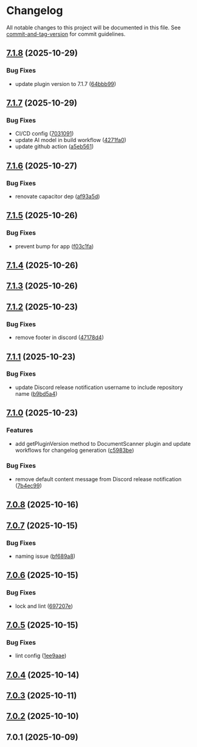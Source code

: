 # Changelog

All notable changes to this project will be documented in this file. See [commit-and-tag-version](https://github.com/absolute-version/commit-and-tag-version) for commit guidelines.

## [7.1.8](https://github.com/Cap-go/capacitor-document-scanner/compare/7.1.7...7.1.8) (2025-10-29)


### Bug Fixes

* update plugin version to 7.1.7 ([64bbb99](https://github.com/Cap-go/capacitor-document-scanner/commit/64bbb990b1142826a36382ee9ef335341784ba36))

## [7.1.7](https://github.com/Cap-go/capacitor-document-scanner/compare/7.1.6...7.1.7) (2025-10-29)


### Bug Fixes

* CI/CD config ([7031091](https://github.com/Cap-go/capacitor-document-scanner/commit/70310912641972103bff477c78463fc5a6e03507))
* update AI model in build workflow ([4271fa0](https://github.com/Cap-go/capacitor-document-scanner/commit/4271fa01a90c2c351ac8cc4cff063a8ea10ae3ac))
* update github action ([a5eb561](https://github.com/Cap-go/capacitor-document-scanner/commit/a5eb56145020dc27aa8f93da381449e9cb99800e))

## [7.1.6](https://github.com/Cap-go/capacitor-document-scanner/compare/7.1.5...7.1.6) (2025-10-27)


### Bug Fixes

* renovate capacitor dep ([af93a5d](https://github.com/Cap-go/capacitor-document-scanner/commit/af93a5de5e66db791a4d0d9bf13361217e12422d))

## [7.1.5](https://github.com/Cap-go/capacitor-document-scanner/compare/7.1.4...7.1.5) (2025-10-26)


### Bug Fixes

* prevent bump for app ([f03c1fa](https://github.com/Cap-go/capacitor-document-scanner/commit/f03c1fad5d1bfcaba8809cc89c24a3da810ace56))

## [7.1.4](https://github.com/Cap-go/capacitor-document-scanner/compare/7.1.3...7.1.4) (2025-10-26)

## [7.1.3](https://github.com/Cap-go/capacitor-document-scanner/compare/7.1.2...7.1.3) (2025-10-26)

## [7.1.2](https://github.com/Cap-go/capacitor-document-scanner/compare/7.1.1...7.1.2) (2025-10-23)


### Bug Fixes

* remove footer in discord ([47178d4](https://github.com/Cap-go/capacitor-document-scanner/commit/47178d425b4e902fa5f06a98168e4dcfaa129c4f))

## [7.1.1](https://github.com/Cap-go/capacitor-document-scanner/compare/7.1.0...7.1.1) (2025-10-23)


### Bug Fixes

* update Discord release notification username to include repository name ([b9bd5a4](https://github.com/Cap-go/capacitor-document-scanner/commit/b9bd5a4cc40633dcb249bf601f3b5da1a2d5286d))

## [7.1.0](https://github.com/Cap-go/capacitor-document-scanner/compare/7.0.8...7.1.0) (2025-10-23)


### Features

* add getPluginVersion method to DocumentScanner plugin and update workflows for changelog generation ([c5983be](https://github.com/Cap-go/capacitor-document-scanner/commit/c5983be26f827a02a090fcd286c2701377777734))


### Bug Fixes

* remove default content message from Discord release notification ([7b4ec99](https://github.com/Cap-go/capacitor-document-scanner/commit/7b4ec99ccd205096c2aee7738a387999e2dc95e7))

## [7.0.8](https://github.com/Cap-go/capacitor-document-scanner/compare/7.0.7...7.0.8) (2025-10-16)

## [7.0.7](https://github.com/Cap-go/capacitor-document-scanner/compare/7.0.6...7.0.7) (2025-10-15)


### Bug Fixes

* naming issue ([bf689a8](https://github.com/Cap-go/capacitor-document-scanner/commit/bf689a882663e801986b29bbaee70ef0ca0317a8))

## [7.0.6](https://github.com/Cap-go/capacitor-document-scanner/compare/7.0.5...7.0.6) (2025-10-15)


### Bug Fixes

* lock and lint ([697207e](https://github.com/Cap-go/capacitor-document-scanner/commit/697207e25344c8e036d21dbf59f8d97c6d605b13))

## [7.0.5](https://github.com/Cap-go/capacitor-document-scanner/compare/7.0.4...7.0.5) (2025-10-15)


### Bug Fixes

* lint config ([1ee9aae](https://github.com/Cap-go/capacitor-document-scanner/commit/1ee9aae5273159f28a08b7d4c0851411fcc999d1))

## [7.0.4](https://github.com/Cap-go/capacitor-document-scanner/compare/7.0.3...7.0.4) (2025-10-14)

## [7.0.3](https://github.com/Cap-go/capacitor-document-scanner/compare/7.0.2...7.0.3) (2025-10-11)

## [7.0.2](https://github.com/Cap-go/capacitor-document-scanner/compare/7.0.1...7.0.2) (2025-10-10)

## 7.0.1 (2025-10-09)
